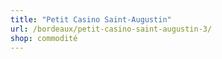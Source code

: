 ```yaml
---
title: "Petit Casino Saint-Augustin"
url: /bordeaux/petit-casino-saint-augustin-3/
shop: commodité
---
```

